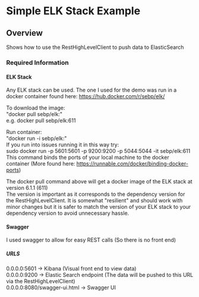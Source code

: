# Simple ELK Stack Example
## Overview
Shows how to use the RestHighLevelClient to push data to ElasticSearch

### Required Information

#### ELK Stack
Any ELK stack can be used. The one I used for the demo was run in a docker container found here: 
https://hub.docker.com/r/sebp/elk/

To download the image:<br/>
"docker pull sebp/elk:<version>"<br/>
e.g. docker pull sebp/elk:611 

Run container:<br/>
"docker run -i sebp/elk:<version>" <br/>
If you run into issues running it in this way try:<br/>
sudo docker run -p 5601:5601 -p 9200:9200 -p 5044:5044 -it sebp/elk:611 <br/>
This command binds the ports of your local machine to the docker container (More found here: https://runnable.com/docker/binding-docker-ports)

The docker pull command above will get a docker image of the ELK stack at version 6.1.1 (611) <br/>
The version is important as it corresponds to the dependency version for the RestHighLevelClient. It is somewhat 
"resilient" and should work with minor changes but it is safer to match the version of your ELK stack to your dependency 
version to avoid unnecessary hassle.

#### Swagger
I used swagger to allow for easy REST calls (So there is no front end)


##### URLS

0.0.0.0:5601                 -> Kibana (Visual front end to view data) <br/> 
0.0.0.0:9200                 -> Elastic Search endpoint (The data will be pushed to this URL via the RestHighLevelClient) <br/>
0.0.0.0:8080/swagger-ui.html -> Swagger UI 
